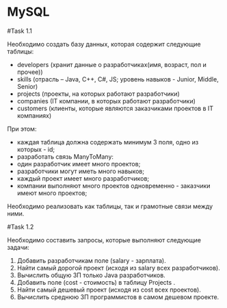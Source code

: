 # MySQL
#Task 1.1

Необходимо создать базу данных, которая содержит следующие таблицы:
- developers (хранит данные о разработчиках(имя, возраст, пол и прочее))
- skills (отрасль – Java, C++, C#, JS; уровень навыков - Junior, Middle, Senior)
- projects (проекты, на которых работают разработчики)
- companies (IT компании, в которых работают разработчики)
- customers (клиенты, которые являются заказчиками проектов в IT компаниях)

При этом:
- каждая таблица должна содержать минимум 3 поля, одно из которых - id;
- разработать связь ManyToMany:
- один разработчик имеет много проектов;
- разработчики могут иметь много навыков;
- каждый проект имеет много разработчиков;
- компании выполняют много проектов одновременно - заказчики имеют много проектов;

Необходимо реализовать как таблицы, так и грамотные связи между ними.

#Task 1.2

Необходимо составить запросы, которые выполняют следующие задачи:

1. Добавить разработчикам поле (salary - зарплата). 
2. Найти самый дорогой проект (исходя из salary всех разработчиков). 
3. Вычислить общую ЗП только Java разработчиков. 
4. Добавить поле (cost - стоимость) в таблицу Projects .
5. Найти самый дешевый проект (исходя из cost всех проектов).
6. Вычислить среднюю ЗП программистов в самом дешевом проекте.
